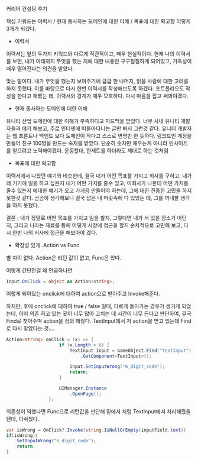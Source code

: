 커리어 컨설팅 후기

핵심 키워드는 이력서 / 현재 종사하는 도메인에 대한 이해 / 목표에 대한 확고함 이렇게 3개가 되겠다.

- 이력서

이력서는 앞의 두가지 키워드와 다르게 직관적이고, 매우 현실적이다. 현재 나의 이력서를 보면, 내가 여태까지 무엇을 했는 지에 대한 내용만 구구절절하게 되어있고, 가독성이 매우 떨어진다는 의견을 받았다.

맞는 말이다. 내가 무엇을 했는지 보여주기에 급급 한 나머지, 읽을 사람에 대한 고려를 하지 못했다. 이를 바탕으로 다시 한번 이력서를 작성해보도록 하겠다. 포트폴리오도 작성을 한다고 해봤는 데, 이력서와 경계가 매우 모호하다. 다시 마음을 잡고 써봐야겠다.

- 현재 종사하는 도메인에 대한 이해

유니티 산업 도메인에 대한 이해가 부족하다고 피드백을 받았다. 너무 사내 유니티 개발자들과 얘기 해보고, 주로 인터넷에 떠돌아다니는 글만 봐서 그런것 같다. 유니티 개발자는 웹 프론트나 백엔드 보다 도메인이 작다고 스스로 변명만 한 듯하다. 링크드인 계정을 만들어 친구 100명을 만드는 숙제를 받았다. 단순히 숫자만 채우는게 아니라 인사이트를 얻으려고 노력해야겠다. 운동할대, 한세트를 하더라도 제대로 하는 것처럼

- 목표에 대한 확고함

이력서에서 나왔던 얘기와 비슷한데, 결국 내가 어떤 목표를 가지고 회사를 구하고, 내가 왜 거기에 일을 하고 싶은지 내가 어떤 가치를 줄수 있고, 이회사가 나한테 어떤 가치를 줄수 있는지 에대한 얘기가 오고 가게끔 만들어야 하는데, 그에 대한 진중한 고민을 하지 못한것 같다. 곰곰히 생각해보니 결국 답은 내 머릿속에 다 있었는 데, 그를 꺼내볼 생각을 하지 못했다.

결론 : 내가 정말로 어떤 목표를 가지고 일을 할지, 그렇다면 내가 서 있을 장소가 어딘지, 그리고 나라는 재료를 통해 어떻게 시장에 접근을 할지 순차적으로 고민해 보고, 다시 한번 나의 서사에 접근을 해보아야 겠다.

- 확장성 있게..Action vs Func

별 차이 없다. Action은 리턴 값이 없고, Func은 있다.

이렇게 간단한걸 왜 언급하나면

```csharp
Input.OnClick = object as Action<string>;
```

이렇게 되어있는 onclick에 대하여 action으로 받아주고 Invoke해준다.

하지만, 후에 onclick에 대하여 true / false 일때, 다르게 돌아가는 경우가 생기게 되었는데, 이미 의존 하고 있는 곳이 너무 많아 고치는 데 시간이 너무 든다고 판단하여, 결국 Find로 찾아주며 action을 정의 해줬다. TextInput에서 저 action을 받고 있는데 Find로 다시 찾았다는 것….

```csharp
Action<string> onClick = (x) => {
                    if (x.Length > 6) {
                        TextInput input = GameObject.Find("TextInput")
                            .GetComponent<TextInput>();

                        input.SetInputWrong("6_digit_code");
                        return;
                    }

                    UIManager.Instance
                        .OpenPage();
                };
```

의존성이 약했다면 Func으로 리턴값을 판단해 밑에서 처럼 TextInput에서 처리해줬을 텐데, 아쉬웠다..

```csharp
var isWrong = OnClick?.Invoke(string.IsNullOrEmpty(inputField.text))
if(isWrong){
	SetInputWrong("6_digit_code");
	return;
}
```
